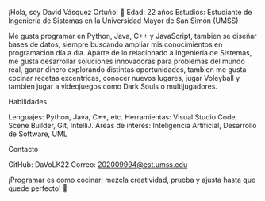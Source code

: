 ¡Hola, soy David Vásquez Ortuño! 👋
Edad: 22 años
Estudios: Estudiante de Ingeniería de Sistemas en la Universidad Mayor de San Simón (UMSS)

Me gusta programar en Python, Java, C++ y JavaScript, tambien se diseñar bases de datos, siempre buscando ampliar mis conocimientos en programación día a día.
Aparte de lo relacionado a Ingenieria de Sistemas, me gusta desarrollar soluciones innovadoras para problemas del mundo real, ganar dinero explorando distintas oportunidades, tambien me gusta cocinar recetas excentricas, conocer nuevos lugares, jugar Voleyball y tambien jugar a videojuegos como Dark Souls o multijugadores.


Habilidades

Lenguajes: Python, Java, C++, etc.
Herramientas: Visual Studio Code, Scene Builder, Git, IntelliJ.
Áreas de interés: Inteligencia Artificial, Desarrollo de Software, UML


Contacto

GitHub: DaVoLK22
Correo: 202009994@est.umss.edu


¡Programar es como cocinar: mezcla creatividad, prueba y ajusta hasta que quede perfecto! 🍳
